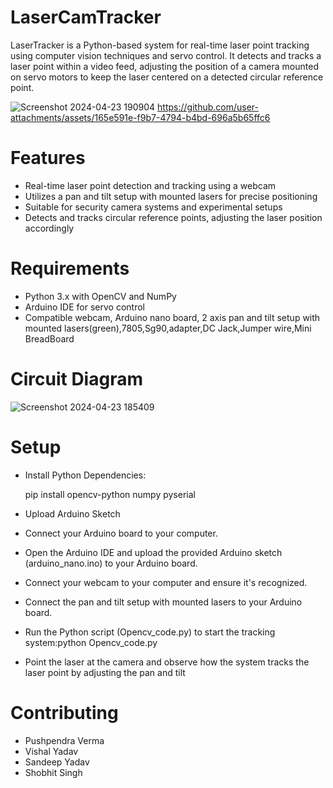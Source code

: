 # LaserCamTracker

LaserTracker is a Python-based system for real-time laser point tracking using computer vision techniques and servo control. It detects and tracks a laser point within a video feed, adjusting the position of a camera mounted on servo motors to keep the laser centered on a detected circular reference point.

![Screenshot 2024-04-23 190904](https://github.com/VERMA-1/LaserCamTracker/assets/97395660/297d52ea-335a-46f5-b5d3-8281fdeb4966)
https://github.com/user-attachments/assets/165e591e-f9b7-4794-b4bd-696a5b65ffc6

# Features
+ Real-time laser point detection and tracking using a webcam
+  Utilizes a pan and tilt setup with mounted lasers for precise positioning
+ Suitable for security camera systems and experimental setups
+ Detects and tracks circular reference points, adjusting the laser position accordingly
  
# Requirements
- Python 3.x with OpenCV and NumPy
- Arduino IDE for servo control
- Compatible webcam, Arduino nano board, 2 axis pan and tilt setup with mounted lasers(green),7805,Sg90,adapter,DC Jack,Jumper wire,Mini BreadBoard

# Circuit Diagram

![Screenshot 2024-04-23 185409](https://github.com/VERMA-1/LaserCamTracker/assets/97395660/7408645b-3110-48aa-b055-c6da168dd5f6)

# Setup
- Install Python Dependencies:

  pip install opencv-python numpy pyserial

- Upload Arduino Sketch

- Connect your Arduino board to your computer.

- Open the Arduino IDE and upload the provided Arduino sketch (arduino_nano.ino) to your Arduino board.

- Connect your webcam to your computer and ensure it's recognized.

- Connect the pan and tilt setup with mounted lasers to your Arduino board.

- Run the Python script (Opencv_code.py) to start the tracking system:python Opencv_code.py

- Point the laser at the camera and observe how the system tracks the laser point by adjusting the pan and tilt
  
# Contributing
 - Pushpendra Verma
 - Vishal Yadav
 - Sandeep Yadav
 - Shobhit Singh
